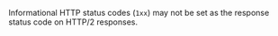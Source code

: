 
Informational HTTP status codes (`1xx`) may not be set as the response status
code on HTTP/2 responses.

<a id="ERR_HTTP2_INVALID_CONNECTION_HEADERS"></a>

